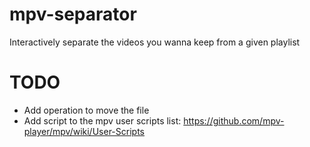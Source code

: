 # mpv-separator
Interactively separate the videos you wanna keep from a given playlist

# TODO
- Add operation to move the file
- Add script to the mpv user scripts list: https://github.com/mpv-player/mpv/wiki/User-Scripts
